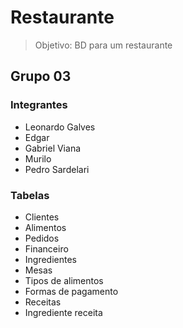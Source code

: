 # Restaurante
> Objetivo: BD para um restaurante

## Grupo 03

### Integrantes
* Leonardo Galves
* Edgar
* Gabriel Viana
* Murilo
* Pedro Sardelari

### Tabelas
- Clientes
- Alimentos
- Pedidos
- Financeiro
- Ingredientes
- Mesas
- Tipos de alimentos
- Formas de pagamento
- Receitas
- Ingrediente receita
